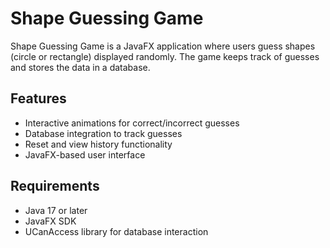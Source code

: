 # Shape Guessing Game

Shape Guessing Game is a JavaFX application where users guess shapes (circle or rectangle) displayed randomly. The game keeps track of guesses and stores the data in a database.

## Features
- Interactive animations for correct/incorrect guesses
- Database integration to track guesses
- Reset and view history functionality
- JavaFX-based user interface

## Requirements
- Java 17 or later
- JavaFX SDK
- UCanAccess library for database interaction
